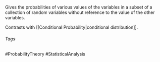 Gives the probabilities of various values of the variables in a subset of a collection of random variables without reference to the value of the other variables. 

Contrasts with [[Conditional Probability|conditional distribution]]. 

###### Tags
#ProbabilityTheory #StatisticalAnalysis